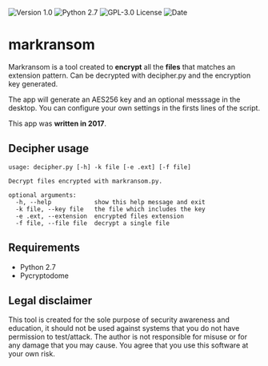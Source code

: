 ![[Version 1.0](https://github.com/R3nt0n)](http://img.shields.io/badge/version-v1.0-orange.svg)
![[Python 2.7](https://github.com/R3nt0n)](http://img.shields.io/badge/python-2.7-blue.svg)
![[GPL-3.0 License](https://github.com/R3nt0n)](https://img.shields.io/badge/license-GPL%203.0-brightgreen.svg)
![[Date](https://github.com/R3nt0n)](http://img.shields.io/badge/date-2017-yellow.svg)


# markransom

Markransom is a tool created to **encrypt** all the **files** that matches an extension pattern. Can be decrypted with decipher.py and the encryption key generated.

The app will generate an AES256 key and an optional messsage in the desktop. You can configure your own settings in the firsts lines of the script.

This app was **written in 2017**.

## Decipher usage

```
usage: decipher.py [-h] -k file [-e .ext] [-f file]  

Decrypt files encrypted with markransom.py.

optional arguments:
  -h, --help            show this help message and exit
  -k file, --key file   the file which includes the key
  -e .ext, --extension  encrypted files extension
  -f file, --file file  decrypt a single file  
```

## Requirements
+ Python 2.7
+ Pycryptodome


## Legal disclaimer
This tool is created for the sole purpose of security awareness and education, it should not be used against systems that you do not have permission to test/attack. The author is not responsible for misuse or for any damage that you may cause. You agree that you use this software at your own risk. 
